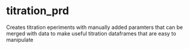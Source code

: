 # titration_prd
Creates titration eperiments with manually added paramters that can be merged with data to make useful titration dataframes that are easy to manipulate
